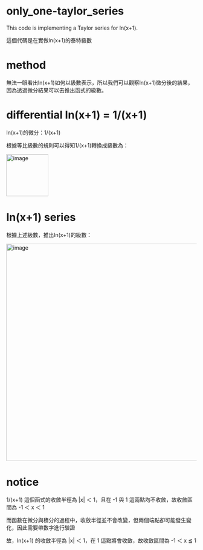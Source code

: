 # only_one-taylor_series
This code is implementing a Taylor series for ln(x+1).

這個代碼是在實做ln(x+1)的泰特級數


# method
無法一眼看出ln(x+1)如何以級數表示，所以我們可以觀察ln(x+1)微分後的結果，因為透過微分結果可以去推出函式的級數。

# differential ln(x+1) = 1/(x+1)
ln(x+1)的微分：1/(x+1)

根據等比級數的規則可以得知1/(x+1)轉換成級數為：


<img width="111" alt="image" src="https://github.com/LoTzuChin/only_one-taylor_series/assets/115769579/36a481b1-f5fd-495c-b94d-e75ed0e53242">

# ln(x+1) series
根據上述級數，推出ln(x+1)的級數：


<img width="575" alt="image" src="https://github.com/LoTzuChin/only_one-taylor_series/assets/115769579/c20ef2b5-cfa2-40dc-a72c-5d8a35eff61a">

# notice
1/(x+1) 這個函式的收斂半徑為 |x| ＜ 1，且在 -1 與 1 這兩點均不收斂，故收斂區間為 -1 ＜ x ＜ 1

而函數在微分與積分的過程中，收斂半徑並不會改變，但兩個端點卻可能發生變化，因此需要帶數字進行驗證

故，ln(x+1) 的收斂半徑為 |x| ＜ 1，在 1 這點將會收斂，故收斂區間為 -1 ＜ x ≦ 1
